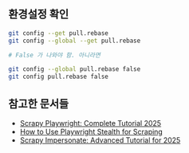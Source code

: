 ## 환경설정 확인

```bash
git config --get pull.rebase
git config --global --get pull.rebase

# False 가 나와야 함. 아니라면

git config --global pull.rebase false
git config pull.rebase false
```

## 참고한 문서들
* [Scrapy Playwright: Complete Tutorial 2025](https://www.zenrows.com/blog/scrapy-playwright#set-up-a-scrapy-project)
* [How to Use Playwright Stealth for Scraping](https://www.zenrows.com/blog/playwright-stealth#what-is)
* [Scrapy Impersonate: Advanced Tutorial for 2025](https://www.zenrows.com/blog/scrapy-impersonate#why-scrapy-impersonate)